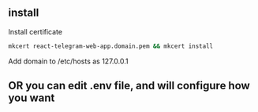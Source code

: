 ## install

Install certificate

```bash
mkсert react-telegram-web-app.domain.pem && mkcert install
```

Add domain to /etc/hosts as 127.0.0.1

## OR you can edit .env file, and will configure how you want

